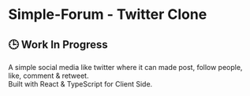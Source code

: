 # Simple-Forum - Twitter Clone
## 🕒 Work In Progress
A simple social media like twitter where it can made post, follow people, like, comment & retweet.<br/>
Built with React & TypeScript for Client Side.